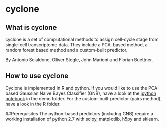 # cyclone
## What is cyclone
cyclone is a set of computational methods to assign cell-cycle stage from single-cell transcriptome data. They include a PCA-based method, a random forest based method and a custom-built predictor.

By Antonio Scialdone, Oliver Stegle, John Marioni and Florian Buettner.

## How to use cyclone
Cyclone is implemented in R and python. If you would like to use the PCA-based Gaussian Naive Bayes Classifier (GNB), have a look at the [ipython notebook](https://github.com/PMBio/cyclone/blob/master/py/demo/demo_cyclone.ipynb) in the demo folder. For the custom-built predictor (pairs method), have a look in the R folder.

##Prerequisites
The python-based predictors (includng GNB) require a working installation of python 2.7 with scipy, matplotlib, h5py and sklearn.


